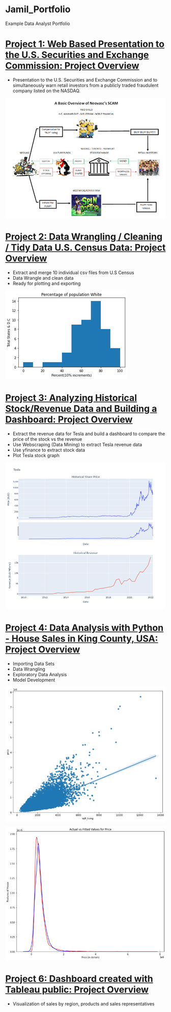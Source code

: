 # Jamil_Portfolio
Example Data Analyst Portfolio
  
# [Project 1: Web Based Presentation to the U.S. Securities and Exchange Commission: Project Overview](https://github.com/jmena1984/Data-Analyst-Projects/blob/main/SEC%20Presentation.pdf)
* Presentation to the U.S. Securities and Exchange Commission and to simultaneously warn retail investors from a publicly traded fraudulent company listed on the NASDAQ.

![](/images/NEOVASCScamgraphic.png)


# [Project 2: Data Wrangling / Cleaning / Tidy Data U.S. Census Data: Project Overview](https://github.com/jmena1984/Data-Analyst-Projects/blob/main/Data%20Wrangling%20-%20U.S.%20Census.ipynb)
* Extract and merge 10 individual csv files from U.S Census
* Data Wrangle and clean data
* Ready for plotting and exporting

![](/images/U.S%20census%20hist.png)

# [Project 3: Analyzing Historical Stock/Revenue Data and Building a Dashboard: Project Overview](https://github.com/jmena1984/Data-Analyst-Projects/blob/main/Extracting%20and%20Visualizing%20Stock%20Data.ipynb)
* Extract the revenue data for Tesla and build a dashboard to compare the price of the stock vs the revenue
* Use Webscraping (Data Mining) to extract Tesla revenue data
* Use yfinance to extract stock data
* Plot Tesla stock graph

![](/images/newplot.png)


# [Project 4: Data Analysis with Python - House Sales in King County, USA: Project Overview](https://github.com/jmena1984/Data-Analyst-Projects/blob/main/Data%20Analysis%20with%20Python%20(Data%20Wrangling%20-%20Model%20Development).ipynb)
* Importing Data Sets
* Data Wrangling
* Exploratory Data Analysis
* Model Development

![](/images/regplot2.png)

![](/images/distributionplot.png)


# [Project 6: Dashboard created with Tableau public: Project Overview](https://public.tableau.com/app/profile/jamil8209/viz/OfficeSupplyRevenuebyRegion/ProductLinePerformance#1)
* Visualization of sales by region, products and sales representatives
